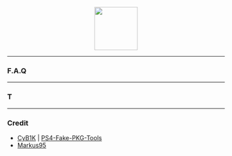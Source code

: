 <p align="center"><img src="https://github.com/Nazky/PS22PS4-GUI/blob/main/PS22PS4-GUI/Ressource/ps2_icon_by_natstrodamus_deqcdvd.ico" width="100px"</p>

---

### F.A.Q

---

### T

---

### Credit

- [CyB1K](https://github.com/CyB1K) | [PS4-Fake-PKG-Tools](https://github.com/CyB1K/PS4-Fake-PKG-Tools-3.87)
- [Markus95](https://twitter.com/Markus00095)
